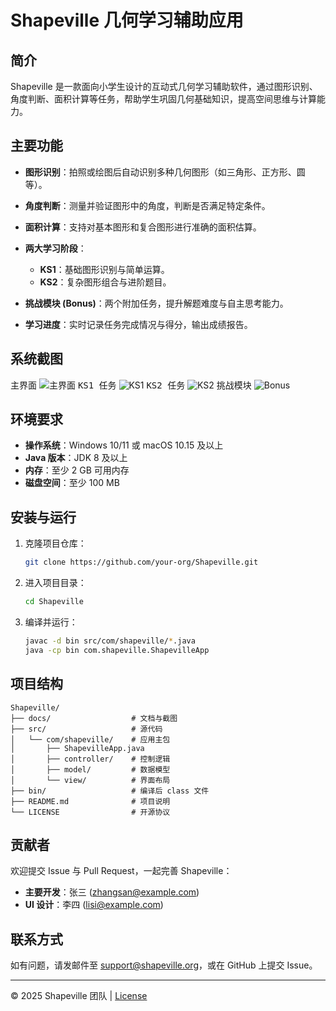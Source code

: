 # Shapeville 几何学习辅助应用

## 简介

Shapeville 是一款面向小学生设计的互动式几何学习辅助软件，通过图形识别、角度判断、面积计算等任务，帮助学生巩固几何基础知识，提高空间思维与计算能力。

## 主要功能

* **图形识别**：拍照或绘图后自动识别多种几何图形（如三角形、正方形、圆等）。
* **角度判断**：测量并验证图形中的角度，判断是否满足特定条件。
* **面积计算**：支持对基本图形和复合图形进行准确的面积估算。
* **两大学习阶段**：

  * **KS1**：基础图形识别与简单运算。
  * **KS2**：复杂图形组合与进阶题目。
* **挑战模块 (Bonus)**：两个附加任务，提升解题难度与自主思考能力。
* **学习进度**：实时记录任务完成情况与得分，输出成绩报告。

## 系统截图

<kbd>主界面</kbd> ![主界面](docs/screenshots/main.png) <kbd>KS1 任务</kbd> ![KS1](docs/screenshots/ks1.png) <kbd>KS2 任务</kbd> ![KS2](docs/screenshots/ks2.png) <kbd>挑战模块</kbd> ![Bonus](docs/screenshots/bonus.png)

## 环境要求

* **操作系统**：Windows 10/11 或 macOS 10.15 及以上
* **Java 版本**：JDK 8 及以上
* **内存**：至少 2 GB 可用内存
* **磁盘空间**：至少 100 MB

## 安装与运行

1. 克隆项目仓库：

   ```bash
   git clone https://github.com/your-org/Shapeville.git
   ```
2. 进入项目目录：

   ```bash
   cd Shapeville
   ```
3. 编译并运行：

   ```bash
   javac -d bin src/com/shapeville/*.java
   java -cp bin com.shapeville.ShapevilleApp
   ```

## 项目结构

```
Shapeville/
├── docs/                  # 文档与截图
├── src/                   # 源代码
│   └── com/shapeville/    # 应用主包
│       ├── ShapevilleApp.java
│       ├── controller/    # 控制逻辑
│       ├── model/         # 数据模型
│       └── view/          # 界面布局
├── bin/                   # 编译后 class 文件
├── README.md              # 项目说明
└── LICENSE                # 开源协议
```

## 贡献者

欢迎提交 Issue 与 Pull Request，一起完善 Shapeville：

* **主要开发**：张三 ([zhangsan@example.com](mailto:zhangsan@example.com))
* **UI 设计**：李四 ([lisi@example.com](mailto:lisi@example.com))

## 联系方式

如有问题，请发邮件至 [support@shapeville.org](mailto:support@shapeville.org)，或在 GitHub 上提交 Issue。

---

© 2025 Shapeville 团队 | [License](LICENSE)
